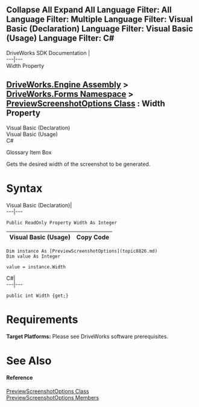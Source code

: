       

 Collapse All Expand All  Language Filter: All  Language Filter: Multiple  Language Filter: Visual Basic (Declaration) Language Filter: Visual Basic (Usage) Language Filter: C#  
---  
DriveWorks SDK Documentation  |   
---|---  
Width Property   
  
[DriveWorks.Engine Assembly](topic2156.md) > [DriveWorks.Forms Namespace](topic7266.md) > [PreviewScreenshotOptions Class](topic8826.md) : Width Property  
---  
  
Visual Basic (Declaration)    
Visual Basic (Usage)    
C# 

Glossary Item Box

Gets the desired width of the screenshot to be generated. 

# Syntax

Visual Basic (Declaration)|   
---|---  
      
    
    Public ReadOnly Property Width As Integer  
  
Visual Basic (Usage)| Copy Code  
---|---  
      
    
    Dim instance As [PreviewScreenshotOptions](topic8826.md)
    Dim value As Integer
     
    value = instance.Width  
  
C#|   
---|---  
      
    
    public int Width {get;}  
  
# Requirements

**Target Platforms:** Please see DriveWorks software prerequisites.

# See Also

#### Reference

[PreviewScreenshotOptions Class](topic8826.md)   
[PreviewScreenshotOptions Members](topic8827.md)


